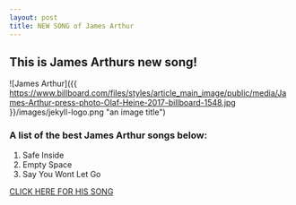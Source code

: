 ```yaml
---
layout: post
title: NEW SONG of James Arthur
---
```

## This is James Arthurs new song!
![James Arthur]({{ https://www.billboard.com/files/styles/article_main_image/public/media/James-Arthur-press-photo-Olaf-Heine-2017-billboard-1548.jpg }}/images/jekyll-logo.png "an image title")

### A list of the best James Arthur songs below:
1. Safe Inside
2. Empty Space
3. Say You Wont Let Go

[CLICK HERE FOR HIS SONG](https://www.youtube.com/watch?v=2TtgkKZNTa8)


